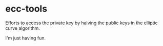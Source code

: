 # ecc-tools

Efforts to access the private key by halving the public keys in the elliptic curve algorithm.

I'm just having fun.
